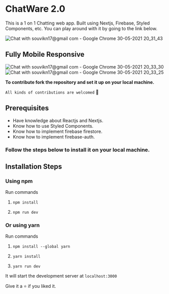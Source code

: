 # ChatWare 2.0
This is a 1 on 1 Chatting web app. Built using Nextjs, Firebase, Styled Components, etc. You can play around with it by going to the link below.

![Chat with souvikn17@gmail com - Google Chrome 30-05-2021 20_31_43](https://user-images.githubusercontent.com/53038576/120109338-a1d80780-c186-11eb-88fd-d8a5f8e922b1.png)
## Fully Mobile Responsive
![Chat with souvikn17@gmail com - Google Chrome 30-05-2021 20_33_30](https://user-images.githubusercontent.com/53038576/120109342-a6042500-c186-11eb-969d-f8c3a32e361e.png)
![Chat with souvikn17@gmail com - Google Chrome 30-05-2021 20_33_25](https://user-images.githubusercontent.com/53038576/120109347-a8ff1580-c186-11eb-9e83-b6fc10204a21.png)

**To contribute fork the repository and set it up on your local machine.**<br/>

`All kinds of contributions are welcomed` 🤝<br/>

## Prerequisites
- Have knowledge about Reactjs and Nextjs.
- Know how to use Styled Components.
- Know how to implement firebase firestore.
- Know how to implement firebase-auth.

### Follow the steps below to install it on your local machine.

## Installation Steps

### Using npm

Run commands

1. `npm install`

2. `npm run dev`

### Or using yarn

Run commands

1. `npm install --global yarn`

2. `yarn install`

3. `yarn run dev`

It will start the development server at `localhost:3000`

Give it a ⭐ if you liked it.

